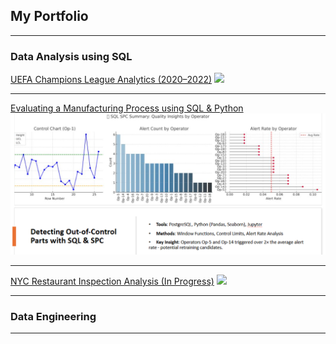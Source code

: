 ## My Portfolio

---

### Data Analysis using SQL 

[UEFA Champions League Analytics (2020–2022)](/sample_page_project_1)
<img src="images/dummy_thumbnail.png?raw=true"/>

---
[Evaluating a Manufacturing Process using SQL & Python](/sample_page_project_2)
<img src="images/sql_spc_summary.png?raw=true"/>

---
[NYC Restaurant Inspection Analysis (In Progress)](/sample_page_project_3)
<img src="images/dummy_thumbnail.jpg?raw=true"/>

---

### Data Engineering


---

